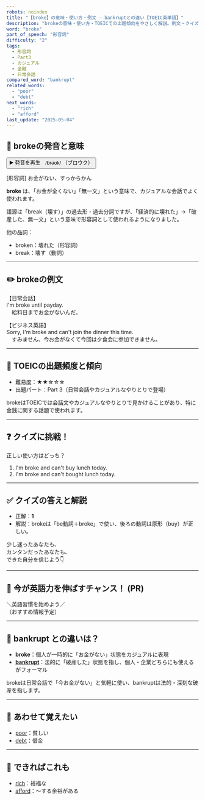 ```yaml
---
robots: noindex
title: "【broke】の意味・使い方・例文 ― bankruptとの違い【TOEIC英単語】"
description: "brokeの意味・使い方・TOEICでの出題傾向をやさしく解説。例文・クイズ付きでbankruptとの違いもわかりやすく学べます。"
word: "broke"
part_of_speech: "形容詞"
difficulty: "2"
tags:
  - 形容詞
  - Part3
  - カジュアル
  - 金融
  - 日常会話
compared_word: "bankrupt"
related_words:
  - "poor"
  - "debt"
next_words:
  - "rich"
  - "afford"
last_update: "2025-05-04"
---
```


## 🔰 brokeの発音と意味

<button class="play-audio" onclick="playTTS('broke')">
  <span class="play-audio-main">
    ▶️ 発音を再生　/brəʊk/
  </span>
  <span class="play-audio-sub">
    （ブロウク）
  </span>
</button>

[形容詞] お金がない、すっからかん

**broke** は、「お金が全くない」「無一文」という意味で、カジュアルな会話でよく使われます。

語源は「break（壊す）」の過去形・過去分詞ですが、「経済的に壊れた」→「破産した、無一文」という意味で形容詞として使われるようになりました。

他の品詞：  
- broken：壊れた（形容詞）
- break：壊す（動詞）

---

## ✏️ brokeの例文

【日常会話】  
I'm broke until payday.  
　給料日までお金がないんだ。

【ビジネス英語】  
Sorry, I'm broke and can't join the dinner this time.  
　すみません、今お金がなくて今回は夕食会に参加できません。

---

## 🎯 TOEICの出題頻度と傾向

- 難易度：★★☆☆☆
- 出題パート：Part 3（日常会話やカジュアルなやりとりで登場）

brokeはTOEICでは会話文やカジュアルなやりとりで見かけることがあり、特に金銭に関する話題で使われます。

---

## ❓ クイズに挑戦！

正しい使い方はどっち？

1. I'm broke and can't buy lunch today.  
2. I'm broke and can't bought lunch today.

---

## ✅ クイズの答えと解説

- 正解：**1**
- 解説：brokeは「be動詞＋broke」で使い、後ろの動詞は原形（buy）が正しい。

少し迷ったあなたも、  
カンタンだったあなたも、  
できた自分を信じよう👇️

---

## 🚀 今が英語力を伸ばすチャンス！ (PR)

<div class="info-center">
＼英語習慣を始めよう／<br>  
（おすすめ情報予定）
</div>

---

## 🤔  bankrupt との違いは？

- **broke**：個人が一時的に「お金がない」状態をカジュアルに表現
- **[bankrupt](/bankrupt)**：法的に「破産した」状態を指し、個人・企業どちらにも使えるがフォーマル

brokeは日常会話で「今お金がない」と気軽に使い、bankruptは法的・深刻な破産を指します。

---

## 🧩 あわせて覚えたい

- [poor](/poor)：貧しい
- [debt](/debt)：借金

---

## 📖 できればこれも

- [rich](/rich)：裕福な
- [afford](/afford)：～する余裕がある

<!-- cvid: aid49_bid13 -->
